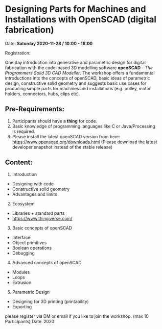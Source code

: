 # Designing Parts for Machines and Installations with OpenSCAD (digital fabrication)

Date: **Saturday 2020-11-28 / 10:00 - 18:00**

Registration: 


One day introduction into generative and parametric design for digital fabrication with the code-based 3D modelling software **openSCAD** - *The Programmers Solid 3D CAD Modeller*. The workshop offers a fundamental introductions into the concepts of openSCAD, basic ideas of parametric design, constructive solid geometry and suggests basic use cases for producing simple parts for machines and installations (e.g. pulley, motor holders, connectors, hubs, clips etc).

## Pre-Requirements:
1. Participants should have a **thing** for code.
2. Basic knowledge of programming languages like C or Java/Processing is required.
3. Please install the latest openSCAD version from here: https://www.openscad.org/downloads.html (Please download the latest developer snapshot instead of the stable release)


## Content:
1. Introduction
  - Designing with code
  - Constructive solid geometry
  - Advantages and limits

2. Ecosystem
  - Libraries + standard parts
  - https://www.thingiverse.com/

3. Basic concepts of openSCAD 
  - Interface
  - Object primitives
  - Boolean operations
  - Debugging

4. Advanced concepts of openSCAD
  - Modules
  - Loops
  - Extrusion

5. Parametric Design
  - Designing for 3D printing (printability)
  - Exporting

please register via DM or email if you like to join the workshop. (max 10 Participants)
Date: 2020
